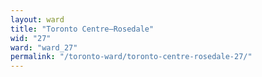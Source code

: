 ```yaml
---
layout: ward
title: "Toronto Centre—Rosedale"
wid: "27"
ward: "ward_27"
permalink: "/toronto-ward/toronto-centre-rosedale-27/"
---
```

